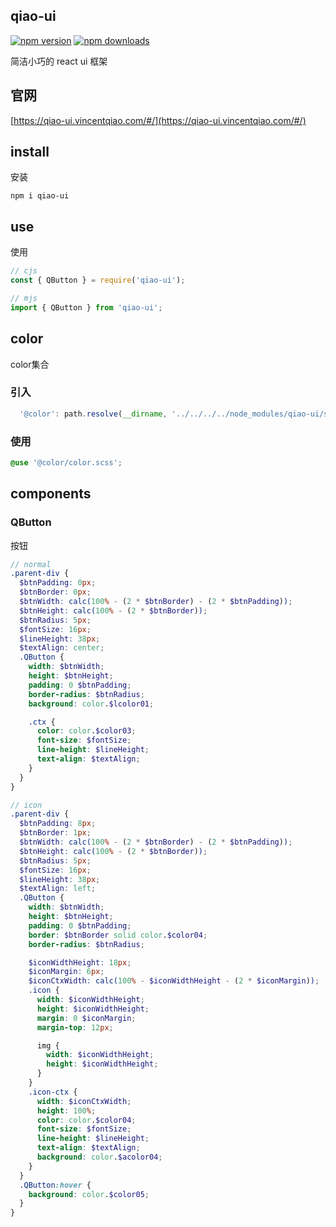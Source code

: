 ## qiao-ui

[![npm version](https://img.shields.io/npm/v/qiao-ui.svg?style=flat-square)](https://www.npmjs.org/package/qiao-ui)
[![npm downloads](https://img.shields.io/npm/dm/qiao-ui.svg?style=flat-square)](https://npm-stat.com/charts.html?package=qiao-ui)

简洁小巧的 react ui 框架

## 官网

[https://qiao-ui.vincentqiao.com/#/](https://qiao-ui.vincentqiao.com/#/)

## install

安装

```shell
npm i qiao-ui
```

## use

使用

```javascript
// cjs
const { QButton } = require('qiao-ui');

// mjs
import { QButton } from 'qiao-ui';
```

## color

color集合

### 引入

```javascript
  '@color': path.resolve(__dirname, '../../../../node_modules/qiao-ui/src/q'),
```

### 使用

```scss
@use '@color/color.scss';
```

## components

### QButton

按钮

```scss
// normal
.parent-div {
  $btnPadding: 0px;
  $btnBorder: 0px;
  $btnWidth: calc(100% - (2 * $btnBorder) - (2 * $btnPadding));
  $btnHeight: calc(100% - (2 * $btnBorder));
  $btnRadius: 5px;
  $fontSize: 16px;
  $lineHeight: 38px;
  $textAlign: center;
  .QButton {
    width: $btnWidth;
    height: $btnHeight;
    padding: 0 $btnPadding;
    border-radius: $btnRadius;
    background: color.$lcolor01;

    .ctx {
      color: color.$color03;
      font-size: $fontSize;
      line-height: $lineHeight;
      text-align: $textAlign;
    }
  }
}

// icon
.parent-div {
  $btnPadding: 8px;
  $btnBorder: 1px;
  $btnWidth: calc(100% - (2 * $btnBorder) - (2 * $btnPadding));
  $btnHeight: calc(100% - (2 * $btnBorder));
  $btnRadius: 5px;
  $fontSize: 16px;
  $lineHeight: 38px;
  $textAlign: left;
  .QButton {
    width: $btnWidth;
    height: $btnHeight;
    padding: 0 $btnPadding;
    border: $btnBorder solid color.$color04;
    border-radius: $btnRadius;

    $iconWidthHeight: 18px;
    $iconMargin: 6px;
    $iconCtxWidth: calc(100% - $iconWidthHeight - (2 * $iconMargin));
    .icon {
      width: $iconWidthHeight;
      height: $iconWidthHeight;
      margin: 0 $iconMargin;
      margin-top: 12px;

      img {
        width: $iconWidthHeight;
        height: $iconWidthHeight;
      }
    }
    .icon-ctx {
      width: $iconCtxWidth;
      height: 100%;
      color: color.$color04;
      font-size: $fontSize;
      line-height: $lineHeight;
      text-align: $textAlign;
      background: color.$acolor04;
    }
  }
  .QButton:hover {
    background: color.$color05;
  }
}
```
